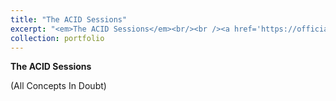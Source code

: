 ```yaml
---
title: "The ACID Sessions"
excerpt: "<em>The ACID Sessions</em><br/><br /><a href='https://official.watchmesuffocate.com/posts/the-acid-sessions/' target='_blank'><img src='/images/portfolio/the_acid_sessions.png'>"
collection: portfolio
---
```


**The ACID Sessions**

(All Concepts In Doubt)